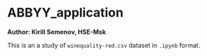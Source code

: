 # ABBYY_application
**Author: Kirill Semenov, HSE-Msk**

This is an a study of `winequality-red.csv` dataset in `.ipynb` format.
